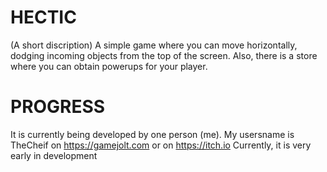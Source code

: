 HECTIC
======
(A short discription)
A simple game where you can move horizontally, dodging incoming objects from the top of the screen.
Also, there is a store where you can obtain powerups for your player.

PROGRESS
========
It is currently being developed by one person (me). My usersname is TheCheif on https://gamejolt.com
or on https://itch.io
Currently, it is very early in development